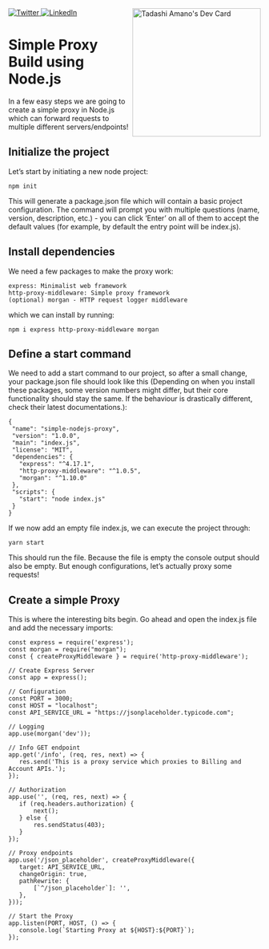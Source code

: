 <div align="left">
  <a href="https://twitter.com/TadashiAmano">
    <img
      src="https://img.shields.io/twitter/follow/omBratteng?label=Twitter&logo=twitter&style=flat-square&color=1da1f2&logoColor=ffffff"
      alt="Twitter"
    />
  </a>
  <a href="https://www.linkedin.com/in/tadashi-amano/">
    <img
      src="https://img.shields.io/static/v1?logo=linkedin&style=flat-square&color=0072b1&label=LinkedIn&message=%E2%98%86"
      alt="LinkedIn"
    />
  </a>
  <a href="https://app.daily.dev/Shinobi8894" target="_blank"><img src="https://api.daily.dev/devcards/cd5aaacc9d37450283741dcb3308ca57.png?r=qhg" width="256" align="right" alt="Tadashi Amano's Dev Card"/></a>
</div>

# Simple Proxy Build using Node.js

In a few easy steps we are going to create a simple proxy in Node.js which can forward requests to multiple different servers/endpoints!

## Initialize the project
Let’s start by initiating a new node project:
```
npm init
```
This will generate a package.json file which will contain a basic project configuration. The command will prompt you with multiple questions (name, version, description, etc.) - you can click ‘Enter’ on all of them to accept the default values (for example, by default the entry point will be index.js).

## Install dependencies

We need a few packages to make the proxy work:

```
express: Minimalist web framework
http-proxy-middleware: Simple proxy framework
(optional) morgan - HTTP request logger middleware
```
which we can install by running:

```
npm i express http-proxy-middleware morgan
```
## Define a start command

We need to add a start command to our project, so after a small change, your package.json file should look like this (Depending on when you install these packages, some version numbers might differ, but their core functionality should stay the same. If the behaviour is drastically different, check their latest documentations.):

```
{
 "name": "simple-nodejs-proxy",
 "version": "1.0.0",
 "main": "index.js",
 "license": "MIT",
 "dependencies": {
   "express": "^4.17.1",
   "http-proxy-middleware": "^1.0.5",
   "morgan": "^1.10.0"
 },
 "scripts": {
   "start": "node index.js"
 }
}
```
If we now add an empty file index.js, we can execute the project through:

```
yarn start
```
This should run the file. Because the file is empty the console output should also be empty.
But enough configurations, let’s actually proxy some requests!

## Create a simple Proxy

This is where the interesting bits begin. Go ahead and open the index.js file and add the necessary imports:

```
const express = require('express');
const morgan = require("morgan");
const { createProxyMiddleware } = require('http-proxy-middleware');
```

```
// Create Express Server
const app = express();

// Configuration
const PORT = 3000;
const HOST = "localhost";
const API_SERVICE_URL = "https://jsonplaceholder.typicode.com";
```

```
// Logging
app.use(morgan('dev'));
```

```
// Info GET endpoint
app.get('/info', (req, res, next) => {
   res.send('This is a proxy service which proxies to Billing and Account APIs.');
});
```

```
// Authorization
app.use('', (req, res, next) => {
   if (req.headers.authorization) {
       next();
   } else {
       res.sendStatus(403);
   }
});
```
```
// Proxy endpoints
app.use('/json_placeholder', createProxyMiddleware({
   target: API_SERVICE_URL,
   changeOrigin: true,
   pathRewrite: {
       [`^/json_placeholder`]: '',
   },
}));
```
```
// Start the Proxy
app.listen(PORT, HOST, () => {
   console.log(`Starting Proxy at ${HOST}:${PORT}`);
});
```
